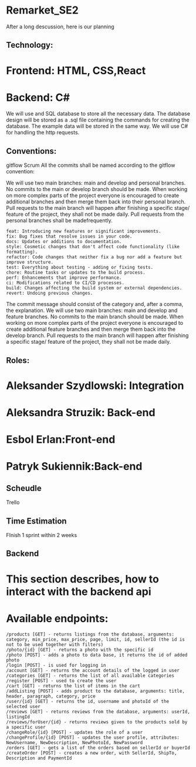 # Remarket_SE2
After a long descussion, here is our planning

## Technology:
# Frontend: HTML, CSS,React
# Backend: C#
We will use and SQL database to store all the necessary data. The database design will be stored as a .sql file containing the commands for creating the database. The example data will be stored in the same way. We will use C# for handling the http requests.

## Conventions:
gitflow
Scrum
All the commits shall be named according to the gitflow 
convention:


We will use two main branches: main and develop and personal branches. No commits to the main or develop branch should be made. When working on more complex parts of the project everyone is encouraged to create additional branches and then merge them back into their personal branch. Pull requests to the main branch will happen after finishing a specific stage/ feature of the project, they shall not be made daily. Pull requests from the personal branches shall be madefrequently. 

    feat: Introducing new features or significant improvements.
    fix: Bug fixes that resolve issues in your code.
    docs: Updates or additions to documentation.
    style: Cosmetic changes that don't affect code functionality (like formatting).
    refactor: Code changes that neither fix a bug nor add a feature but improve structure.
    test: Everything about testing - adding or fixing tests.
    chore: Routine tasks or updates to the build process.
    perf: Enhancements that improve performance.
    ci: Modifications related to CI/CD processes.
    build: Changes affecting the build system or external dependencies.
    revert: Undoing previous changes.

The commit message should consist of the category and, after a comma, the explanation.
We will use two main branches: main and develop and feature branches. No commits to the main branch should be made. When working on more complex parts of the project everyone is encouraged to create additional feature branches and then merge them back into the develop branch. Pull requests to the main branch will happen after finishing a specific stage/ feature of the project, they shall not be made daily.

## Roles:
# Aleksander Szydlowski: Integration
# Aleksandra Struzik: Back-end
# Esbol Erlan:Front-end
# Patryk Sukiennik:Back-end


## Scheudle
Trello


## Time Estimation
FInish 1 sprint within 2 weeks

## Backend
# This section describes, how to interact with the backend api
# Available endpoints:
    /products [GET] - returns listings from the database, arguments: category, min_price, max_price, page, limit, id, sellerId (the id is not to be used together with filters)
    /photo/{id} [GET] - returns a photo with the specific id
    /photo [POST] - adds a photo to data base, it returns the id of added photo
    /login [POST] - is used for logging in
    /account [GET] - returns the account details of the logged in user
    /categories [GET] - returns the list of all available categories
    /register [POST] - used to create the user
    /cart [GET] - returns the list of items in the cart
    /addListing [POST] - adds product to the database, arguments: title, header, paragraph, category, price
    /user/{id} [GET] - returns the id, username and photoId of the selected user
    /reviews [GET] - returns reviews from the database, arguments: userId, listingId
    /reviews/forUser/{id} - returns reviews given to the products sold by a specific user
    /changeRole/{id} [POST] - updates the role of a user
    /changeProfile/{id} [POST] - updates the user profile, attributes: NewUsername, NewDescription, NewPhotoId, NewPassword
    /orders [GET] - gets a list of the orders based on sellerId or buyerId
    /createOrder [POST] - creates a new order, with SellerId, ShipTo, Description and PaymentId
